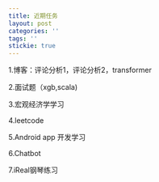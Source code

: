 ```yaml
---
title: 近期任务
layout: post
categories: ''
tags: ''
stickie: true
---
```

1.博客：评论分析1，评论分析2，transformer

2.面试题（xgb,scala)

3.宏观经济学学习

4.leetcode

5.Android app 开发学习

6.Chatbot

7.iReal钢琴练习